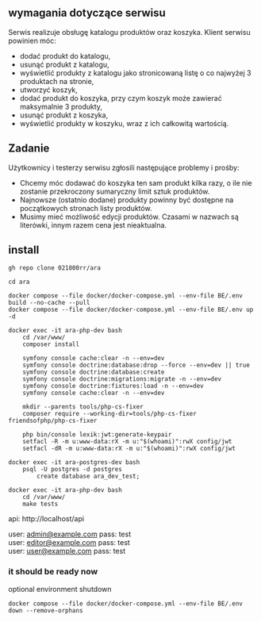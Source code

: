 ## wymagania dotyczące serwisu

Serwis realizuje obsługę katalogu produktów oraz koszyka. Klient serwisu powinien móc:

* dodać produkt do katalogu,
* usunąć produkt z katalogu,
* wyświetlić produkty z katalogu jako stronicowaną listę o co najwyżej 3 produktach na stronie,
* utworzyć koszyk,
* dodać produkt do koszyka, przy czym koszyk może zawierać maksymalnie 3 produkty,
* usunąć produkt z koszyka,
* wyświetlić produkty w koszyku, wraz z ich całkowitą wartością.

## Zadanie

Użytkownicy i testerzy serwisu zgłosili następujące problemy i prośby:

* Chcemy móc dodawać do koszyka ten sam produkt kilka razy, o ile nie zostanie przekroczony sumaryczny limit sztuk
  produktów.
* Najnowsze (ostatnio dodane) produkty powinny być dostępne na początkowych stronach listy produktów.
* Musimy mieć możliwość edycji produktów. Czasami w nazwach są literówki, innym razem cena jest nieaktualna.

## install

```shell
gh repo clone 021800rr/ara

cd ara

docker compose --file docker/docker-compose.yml --env-file BE/.env build --no-cache --pull
docker compose --file docker/docker-compose.yml --env-file BE/.env up -d

docker exec -it ara-php-dev bash
    cd /var/www/
    composer install
    
    symfony console cache:clear -n --env=dev
    symfony console doctrine:database:drop --force --env=dev || true
    symfony console doctrine:database:create
    symfony console doctrine:migrations:migrate -n --env=dev
    symfony console doctrine:fixtures:load -n --env=dev
    symfony console cache:clear -n --env=dev
    
    mkdir --parents tools/php-cs-fixer
    composer require --working-dir=tools/php-cs-fixer friendsofphp/php-cs-fixer

    php bin/console lexik:jwt:generate-keypair
    setfacl -R -m u:www-data:rX -m u:"$(whoami)":rwX config/jwt
    setfacl -dR -m u:www-data:rX -m u:"$(whoami)":rwX config/jwt

docker exec -it ara-postgres-dev bash 
    psql -U postgres -d postgres
        create database ara_dev_test;
        
docker exec -it ara-php-dev bash
    cd /var/www/
    make tests
```

api: http://localhost/api  
  
user: admin@example.com  pass: test  
user: editor@example.com pass: test  
user: user@example.com   pass: test  

### it should be ready now

optional environment shutdown
```    
docker compose --file docker/docker-compose.yml --env-file BE/.env down --remove-orphans
```
